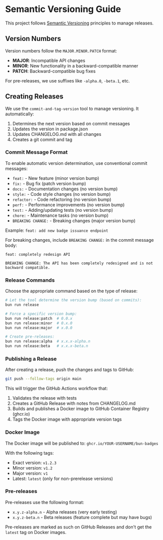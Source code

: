 # Semantic Versioning Guide

This project follows [Semantic Versioning](https://semver.org/) principles to manage releases.

## Version Numbers

Version numbers follow the `MAJOR.MINOR.PATCH` format:

- **MAJOR**: Incompatible API changes
- **MINOR**: New functionality in a backward-compatible manner
- **PATCH**: Backward-compatible bug fixes

For pre-releases, we use suffixes like `-alpha.0`, `-beta.1`, etc.

## Creating Releases

We use the `commit-and-tag-version` tool to manage versioning. It automatically:

1. Determines the next version based on commit messages
2. Updates the version in package.json
3. Updates CHANGELOG.md with all changes
4. Creates a git commit and tag

### Commit Message Format

To enable automatic version determination, use conventional commit messages:

- `feat:` - New feature (minor version bump)
- `fix:` - Bug fix (patch version bump)
- `docs:` - Documentation changes (no version bump)
- `style:` - Code style changes (no version bump)
- `refactor:` - Code refactoring (no version bump)
- `perf:` - Performance improvements (no version bump)
- `test:` - Adding/updating tests (no version bump)
- `chore:` - Maintenance tasks (no version bump)
- `BREAKING CHANGE:` - Breaking changes (major version bump)

Example: `feat: add new badge issuance endpoint`

For breaking changes, include `BREAKING CHANGE:` in the commit message body:

```
feat: completely redesign API

BREAKING CHANGE: The API has been completely redesigned and is not backward compatible.
```

### Release Commands

Choose the appropriate command based on the type of release:

```bash
# Let the tool determine the version bump (based on commits):
bun run release

# Force a specific version bump:
bun run release:patch  # 0.0.x
bun run release:minor  # 0.x.0
bun run release:major  # x.0.0

# Create pre-releases:
bun run release:alpha  # x.x.x-alpha.n
bun run release:beta   # x.x.x-beta.n
```

### Publishing a Release

After creating a release, push the changes and tags to GitHub:

```bash
git push --follow-tags origin main
```

This will trigger the GitHub Actions workflow that:

1. Validates the release with tests
2. Creates a GitHub Release with notes from CHANGELOG.md
3. Builds and publishes a Docker image to GitHub Container Registry (ghcr.io)
4. Tags the Docker image with appropriate version tags

### Docker Image

The Docker image will be published to:
`ghcr.io/YOUR-USERNAME/bun-badges`

With the following tags:
- Exact version: `v1.2.3`
- Minor version: `v1.2`
- Major version: `v1`
- Latest: `latest` (only for non-prerelease versions)

### Pre-releases

Pre-releases use the following format:
- `x.y.z-alpha.n` - Alpha releases (very early testing)
- `x.y.z-beta.n` - Beta releases (feature complete but may have bugs)

Pre-releases are marked as such on GitHub Releases and don't get the `latest` tag on Docker images. 